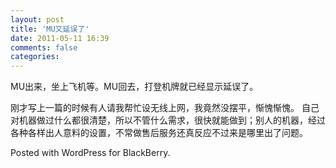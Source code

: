 ```yaml
---
layout: post
title: 'MU又延误了'
date: 2011-05-11 16:39
comments: false
categories: 
---
```

    

MU出来，坐上飞机等。MU回去，打登机牌就已经显示延误了。

刚才写上一篇的时候有人请我帮忙设无线上网，我竟然没摆平，惭愧惭愧。
自己对机器做过什么都很清楚，所以不管什么需求，很快就能做到；别人的机器，经过各种各样出人意料的设置，不常做售后服务还真反应不过来是哪里出了问题。

Posted with WordPress for BlackBerry.
